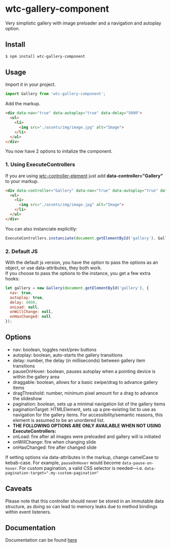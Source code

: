 # wtc-gallery-component
Very simplistic gallery with image preloader and a navigation and autoplay option.

## Install
```sh
$ npm install wtc-gallery-component
```

## Usage
Import it in your project.
```javascript
import Gallery from 'wtc-gallery-component';
```

Add the markup.
```html
<div data-nav="true" data-autoplay="true" data-delay="5000">
  <ul>
    <li>
      <img src="./assets/img/image.jpg" alt="Image">
    </li>
  </ul>
</div>
```

You now have 2 options to initalize the component.

### 1. Using ExecuteControllers
If you are using [wtc-controller-element] just add **data-controller="Gallery"** to your markup.
```html
<div data-controller="Gallery" data-nav="true" data-autoplay="true" data-delay="5000">
  <ul>
    <li>
      <img src="./assets/img/image.jpg" alt="Image">
    </li>
  </ul>
</div>
```
You can also instanciate explicitly:
```javascript
ExecuteControllers.instanciate(document.getElementById('gallery'), Gallery);
```

### 2. Default JS
With the default js version, you have the option to pass the options as an object, or use data-attributes, they both work.  
If you choose to pass the options to the instance, you get a few extra hooks:
```javascript
let gallery = new Gallery(document.getElementById('gallery'), {
  nav: true,
  autoplay: true,
  delay: 4000,
  onLoad: null,
  onWillChange: null,
  onHasChanged: null
});
```

## Options
  - nav: boolean, toggles next/prev buttons
  - autoplay: boolean, auto-starts the gallery transitions
  - delay: number, the delay (in milliseconds) between gallery item transitions
  - pauseOnHover: boolean, pauses autoplay when a pointing device is within the gallery area
  - draggable: boolean, allows for a basic swipe/drag to advance gallery items
  - dragThreshold: number, minimum pixel amount for a drag to advance the slideshow
  - pagination: boolean, sets up a minimal navigation list of the gallery items
  - paginationTarget: HTMLElement, sets up a pre-existing list to use as navigation for the gallery items. For accessibility/semantic reasons, this element is assumed to be an unordered list.
  - **THE FOLLOWING OPTIONS ARE ONLY AVAILABLE WHEN NOT USING ExecuteControllers:**
  - onLoad: fire after all images were preloaded and gallery will is initiated
  - onWillChange: fire when changing slide
  - onHasChanged: fire after changed slide

If setting options via data-attributes in the markup, change camelCase to kebab-case. For example, `pauseOnHover` would become `data-pause-on-hover`.
For custom pagination, a valid CSS selector is needed—i.e. `data-pagination-target=".my-custom-pagination"`

## Caveats
Please note that this controller should never be stored in an immutable data structure, as doing so can lead to memory leaks due to method bindings within event listeners.

[wtc-controller-element]:https://github.com/wethegit/wtc-controller-element

## Documentation
Documentation can be found [here](https://wethegit.github.io/wtc-gallery-component/Gallery.html)